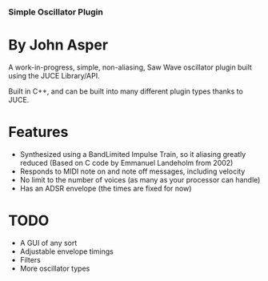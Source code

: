 ### Simple Oscillator Plugin
# By John Asper
A work-in-progress, simple, non-aliasing, Saw Wave oscillator plugin built using the JUCE Library/API.

Built in C++, and can be built into many different plugin types thanks to JUCE.

# Features
* Synthesized using a BandLimited Impulse Train, so it aliasing greatly reduced (Based on C code by Emmanuel Landeholm from 2002)
* Responds to MIDI note on and note off messages, including velocity
* No limit to the number of voices (as many as your processor can handle)
* Has an ADSR envelope (the times are fixed for now)

# TODO
* A GUI of any sort
* Adjustable envelope timings
* Filters
* More oscillator types


